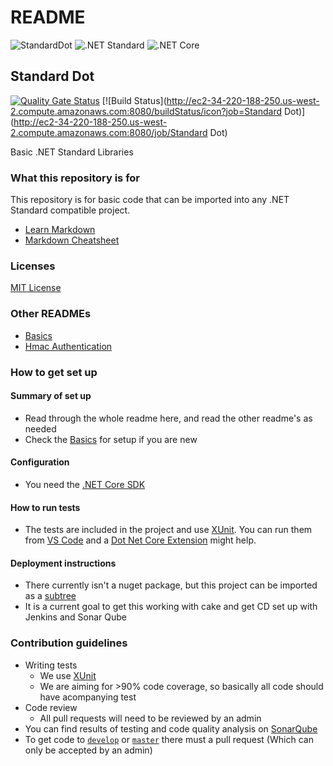 # README

![StandardDot](https://img.shields.io/badge/Standard%20Dot-0.0.1-blue.svg)
![.NET Standard](https://img.shields.io/badge/.NET%20Standard-2.0-green.svg)
![.NET Core](https://img.shields.io/badge/.NET%20Core-2.0-green.svg)

## Standard Dot

[![Quality Gate Status](http://ec2-52-41-240-180.us-west-2.compute.amazonaws.com/api/project_badges/measure?project=StandardDot%3Abranch&metric=alert_status)](http://ec2-52-41-240-180.us-west-2.compute.amazonaws.com/dashboard?id=StandardDot%3Abranch) [![Build Status](http://ec2-34-220-188-250.us-west-2.compute.amazonaws.com:8080/buildStatus/icon?job=Standard Dot)](http://ec2-34-220-188-250.us-west-2.compute.amazonaws.com:8080/job/Standard Dot)

Basic .NET Standard Libraries

### What this repository is for

This repository is for basic code that can be imported into any .NET Standard compatible project.

* [Learn Markdown](https://bitbucket.org/tutorials/markdowndemo)
* [Markdown Cheatsheet](https://github.com/adam-p/markdown-here/wiki/Markdown-Cheatsheet#code)

### Licenses

[MIT License](/LICENSE.txt)

### Other READMEs

* [Basics](/README-Basics.md)
* [Hmac Authentication](/src/Authentication/Hmac/API%20Integration%20Help/HMAC%20Authentication%20Help.md)

### How to get set up

#### Summary of set up

* Read through the whole readme here, and read the other readme's as needed
* Check the [Basics](/README-Basics.md) for setup if you are new

#### Configuration

* You need the [.NET Core SDK](https://www.microsoft.com/net/download/windows)

#### How to run tests

* The tests are included in the project and use [XUnit](https://xunit.github.io/). You can run them from [VS Code](https://code.visualstudio.com/) and a [Dot Net Core Extension](https://github.com/matijarmk/dotnet-core-commands) might help.

#### Deployment instructions

* There currently isn't a nuget package, but this project can be imported as a [subtree](https://medium.com/@v/git-subtrees-a-tutorial-6ff568381844)
* It is a current goal to get this working with cake and get CD set up with Jenkins and Sonar Qube

### Contribution guidelines

* Writing tests
	* We use [XUnit](https://xunit.github.io/)
	* We are aiming for >90% code coverage, so basically all code should have acompanying test
* Code review
	* All pull requests will need to be reviewed by an admin
* You can find results of testing and code quality analysis on [SonarQube](http://ec2-52-41-240-180.us-west-2.compute.amazonaws.com/dashboard?id=StandardDot%3Abranch)
* To get code to [`develop`](https://github.com/mrlunchbox777/shoellibraries/tree/develop) or [`master`](https://github.com/mrlunchbox777/shoellibraries/tree/master) there must a pull request (Which can only be accepted by an admin)